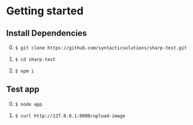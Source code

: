 # Getting started

## Install Dependencies

0. `$ git clone https://github.com/syntacticsolutions/sharp-test.git`

0. `$ cd sharp-test`

0. `$ npm i`

## Test app

0. `$ node app`

0. `$ curl http://127.0.0.1:8000/upload-image`